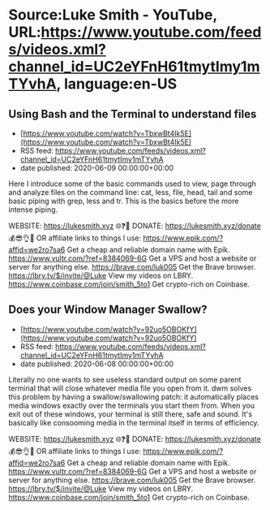 # Source:Luke Smith - YouTube, URL:https://www.youtube.com/feeds/videos.xml?channel_id=UC2eYFnH61tmytImy1mTYvhA, language:en-US

## Using Bash and the Terminal to understand files
 - [https://www.youtube.com/watch?v=TbxwBt4Ik5E](https://www.youtube.com/watch?v=TbxwBt4Ik5E)
 - RSS feed: https://www.youtube.com/feeds/videos.xml?channel_id=UC2eYFnH61tmytImy1mTYvhA
 - date published: 2020-06-09 00:00:00+00:00

Here I introduce some of the basic commands used to view, page through and analyze files on the command line: cat, less, file, head, tail and some basic piping with grep, less and tr. This is the basics before the more intense piping.

WEBSITE: https://lukesmith.xyz 🌐❓🔎
DONATE: https://lukesmith.xyz/donate 💰😎👌💯
OR affiliate links to things l use:
https://www.epik.com/?affid=we2ro7sa6 Get a cheap and reliable domain name with Epik.
https://www.vultr.com/?ref=8384069-6G Get a VPS and host a website or server for anything else.
https://brave.com/luk005 Get the Brave browser.
https://lbry.tv/$/invite/@Luke View my videos on LBRY.
https://www.coinbase.com/join/smith_5to1 Get crypto-rich on Coinbase.

## Does your Window Manager Swallow?
 - [https://www.youtube.com/watch?v=92uo5OBOKfY](https://www.youtube.com/watch?v=92uo5OBOKfY)
 - RSS feed: https://www.youtube.com/feeds/videos.xml?channel_id=UC2eYFnH61tmytImy1mTYvhA
 - date published: 2020-06-08 00:00:00+00:00

Literally no one wants to see useless standard output on some parent terminal that will close whatever media file you open from it. dwm solves this problem by having a swallow/swallowing patch: it automatically places media windows exactly over the terminals you start them from. When you exit out of these windows, your terminal is still there, safe and sound. It's basically like consooming media in the terminal itself in terms of efficiency.

WEBSITE: https://lukesmith.xyz 🌐❓🔎
DONATE: https://lukesmith.xyz/donate 💰😎👌💯
OR affiliate links to things l use:
https://www.epik.com/?affid=we2ro7sa6 Get a cheap and reliable domain name with Epik.
https://www.vultr.com/?ref=8384069-6G Get a VPS and host a website or server for anything else.
https://brave.com/luk005 Get the Brave browser.
https://lbry.tv/$/invite/@Luke View my videos on LBRY.
https://www.coinbase.com/join/smith_5to1 Get crypto-rich on Coinbase.

